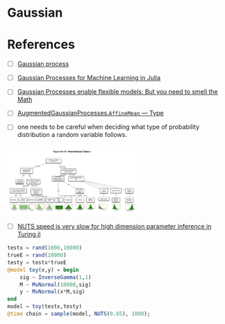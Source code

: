 # Gaussian




# References

- [ ] [Gaussian process](https://en.wikipedia.org/wiki/Gaussian_process)
- [ ] [Gaussian Processes for Machine Learning in Julia](https://github.com/JuliaGaussianProcesses)
- [ ] [Gaussian Processes enable flexible models: But you need to smell the Math ](https://www.youtube.com/watch?v=UBDgSHPxVME&t=722s)
- [ ] [AugmentedGaussianProcesses.`AffineMean` — Type](https://theogf.dev/AugmentedGaussianProcesses.jl/dev/api/#AugmentedGaussianProcesses.AffineMean)

- [ ] one needs to be careful when deciding what type of probability distribution a random variable follows.

<img src=images/distributional_choices.png width=60% height=60% > </img>

- [ ] [NUTS speed is very slow for high dimension parameter inference in Turing.jl](https://discourse.julialang.org/t/nuts-speed-is-very-slow-for-high-dimension-parameter-inference-in-turing-jl/80349)

```julia
testx = rand(1000,10000) 
trueE = rand(10000)
testy = testx*trueE
@model toy(x,y) = begin
    sig ~ InverseGamma(1,1)
    M ~ MvNormal(10000,sig)
    y ~ MvNormal(x*M,sig)
end
model = toy(testx,testy)
@time chain = sample(model, NUTS(0.65), 1000);
```
